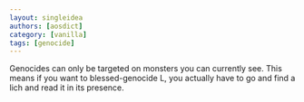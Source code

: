 ```yaml
---
layout: singleidea
authors: [aosdict]
category: [vanilla]
tags: [genocide]
---
```

Genocides can only be targeted on monsters you can currently see. This means if you want to blessed-genocide L, you actually have to go and find a lich and read it in its presence.
